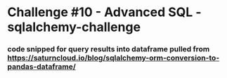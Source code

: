 # Challenge #10 - Advanced SQL - sqlalchemy-challenge

### code snipped for query results into dataframe pulled from https://saturncloud.io/blog/sqlalchemy-orm-conversion-to-pandas-dataframe/
